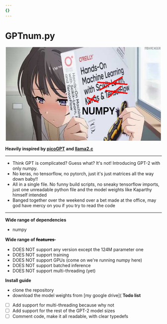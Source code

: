```yaml
---
{}
---
```

# GPTnum.py
<p align="center">
  <img src="GPTnum.png" width="500" height="300" alt="Numpy supremus">
</p>

**Heavily inspired by [picoGPT](https://github.com/jaymody/picoGPT) and [llama2.c](https://github.com/karpathy/llama2.c)**

---

* Think GPT is complicated? Guess what? It's not! Introducing GPT-2 with only numpy.
* No keras, no tensorflow, no pytorch, just it's just matrices all the way down baby!!
* All in a single file. No funny build scripts, no sneaky tensorflow imports, just one unreadable python file and the model weights like Kaparthy himself intended
* Banged together over the weekend over a bet made at the office, may god have mercy on you if you try to read the code

---


**Wide range of dependencies**
* numpy

**Wide range of f̶e̶a̶t̶u̶r̶e̶s̶**

* DOES NOT support any version except the 124M parameter one
* DOES NOT support training
* DOES NOT support GPUs (come on we're running numpy here)
* DOES NOT support batched inference
* DOES NOT support multi-threading (yet)

**Install guide**

* clone the repository
* download the model weights from [my google drive](
**Todo list**

* [ ] Add support for multi-threading because why not
* [ ] Add support for the rest of the GPT-2 model sizes
* [ ] Comment code, make it all readable, with clear typedefs